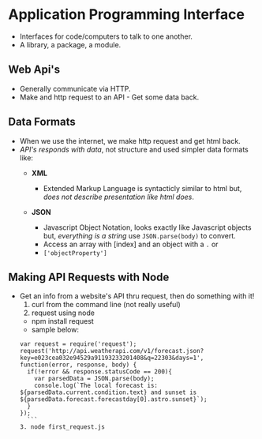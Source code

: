 # Application Programming Interface

- Interfaces for code/computers to talk to one another.
- A library, a package, a module.

## Web Api's

- Generally communicate via HTTP.
- Make and http request to an API - Get some data back.

## Data Formats

- When we use the internet, we make http request and get html back.
- *API's responds with data*, not structure and used simpler data formats like:
  - **XML**
    - Extended Markup Language is syntacticly similar to html but, *does not describe presentation like html does*.

  - **JSON**
    - Javascript Object Notation, looks exactly like Javascript objects but, *everything is a string* use ```JSON.parse(body)```  to convert.
    - Access an array with [index] and an object with a ```.``` or
    - ```['objectProperty']```

## Making API Requests with Node

- Get an info from a website's API thru request, then do something with it!
  1. curl from the command line (not really useful)
  2. request using node
    - npm install request
    - sample below:  
    ```
    var request = require('request');
    request('http://api.weatherapi.com/v1/forecast.json?key=e023cea032e94529a91193233201408&q=22303&days=1', function(error, response, body) {
      if(!error && response.statusCode == 200){
        var parsedData = JSON.parse(body);
        console.log(`The local forecast is: ${parsedData.current.condition.text} and sunset is ${parsedData.forecast.forecastday[0].astro.sunset}`);
      }
    });
      ```
   3. node first_request.js
